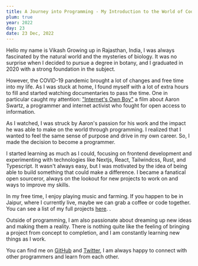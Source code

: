```yaml
---
title: A Journey into Programming - My Introduction to the World of Code
plum: true
year: 2022
day: 23
date: 23 Dec, 2022
---
```


Hello my name is Vikash Growing up in Rajasthan, India, I was always fascinated by the natural world and the mysteries of biology. It was no surprise when I decided to pursue a degree in botany, and I graduated in 2020 with a strong foundation in the subject.

However, the COVID-19 pandemic brought a lot of changes and free time into my life. As I was stuck at home, I found myself with a lot of extra hours to fill and started watching documentaries to pass the time. One in particular caught my attention: ["Internet's Own Boy"](https://www.youtube.com/watch?v=9vz06QO3UkQ&ab_channel=moviemaniacsDE) a film about Aaron Swartz, a programmer and internet activist who fought for open access to information.

As I watched, I was struck by Aaron's passion for his work and the impact he was able to make on the world through programming. I realized that I wanted to feel the same sense of purpose and drive in my own career. So, I made the decision to become a programmer.

I started learning as much as I could, focusing on frontend development and experimenting with technologies like Nextjs, React, Tailwindcss, Rust, and Typescript. It wasn't always easy, but I was motivated by the idea of being able to build something that could make a difference. I became a fanatical open sourceror, always on the lookout for new projects to work on and ways to improve my skills.

In my free time, I enjoy playing music and farming. If you happen to be in Jaipur, where I currently live, maybe we can grab a coffee or code together. You can see a list of my full projects [here](/projects). .

Outside of programming, I am also passionate about dreaming up new ideas and making them a reality. There is nothing quite like the feeling of bringing a project from concept to completion, and I am constantly learning new things as I work.

You can find me on  [GitHub](https://github.com/chann44) and [Twitter](https://www.twitter.com/44_chann), I am always happy to connect with other programmers and learn from each other.
